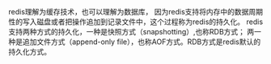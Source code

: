 
redis理解为缓存技术，也可以理解为数据库，
因为redis支持将内存中的数据周期性的写入磁盘或者把操作追加到记录文件中，这个过程称为redis的持久化。
redis支持两种方式的持久化，一种是快照方式（snapshotting）,也称RDB方式；
两一种是追加文件方式（append-only file），也称AOF方式。RDB方式是redis默认的持久化方式。
